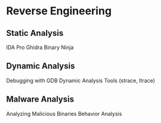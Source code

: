 # Reverse Engineering

## Static Analysis

IDA Pro
Ghidra
Binary Ninja

## Dynamic Analysis

Debugging with GDB
Dynamic Analysis Tools (strace, ltrace)

## Malware Analysis

Analyzing Malicious Binaries
Behavior Analysis